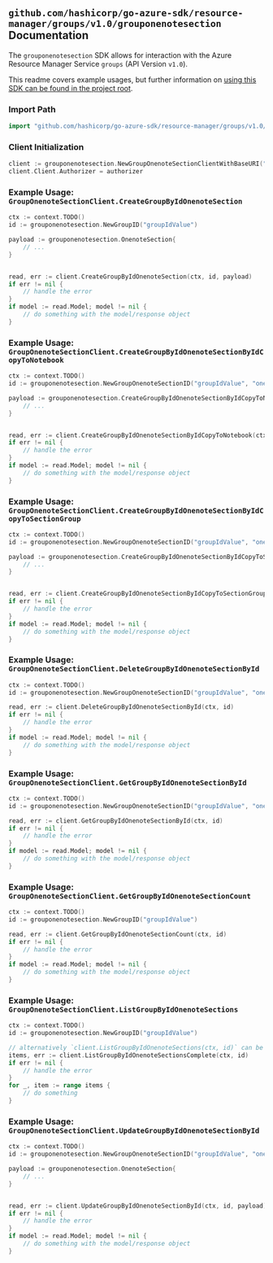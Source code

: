 
## `github.com/hashicorp/go-azure-sdk/resource-manager/groups/v1.0/grouponenotesection` Documentation

The `grouponenotesection` SDK allows for interaction with the Azure Resource Manager Service `groups` (API Version `v1.0`).

This readme covers example usages, but further information on [using this SDK can be found in the project root](https://github.com/hashicorp/go-azure-sdk/tree/main/docs).

### Import Path

```go
import "github.com/hashicorp/go-azure-sdk/resource-manager/groups/v1.0/grouponenotesection"
```


### Client Initialization

```go
client := grouponenotesection.NewGroupOnenoteSectionClientWithBaseURI("https://management.azure.com")
client.Client.Authorizer = authorizer
```


### Example Usage: `GroupOnenoteSectionClient.CreateGroupByIdOnenoteSection`

```go
ctx := context.TODO()
id := grouponenotesection.NewGroupID("groupIdValue")

payload := grouponenotesection.OnenoteSection{
	// ...
}


read, err := client.CreateGroupByIdOnenoteSection(ctx, id, payload)
if err != nil {
	// handle the error
}
if model := read.Model; model != nil {
	// do something with the model/response object
}
```


### Example Usage: `GroupOnenoteSectionClient.CreateGroupByIdOnenoteSectionByIdCopyToNotebook`

```go
ctx := context.TODO()
id := grouponenotesection.NewGroupOnenoteSectionID("groupIdValue", "onenoteSectionIdValue")

payload := grouponenotesection.CreateGroupByIdOnenoteSectionByIdCopyToNotebookRequest{
	// ...
}


read, err := client.CreateGroupByIdOnenoteSectionByIdCopyToNotebook(ctx, id, payload)
if err != nil {
	// handle the error
}
if model := read.Model; model != nil {
	// do something with the model/response object
}
```


### Example Usage: `GroupOnenoteSectionClient.CreateGroupByIdOnenoteSectionByIdCopyToSectionGroup`

```go
ctx := context.TODO()
id := grouponenotesection.NewGroupOnenoteSectionID("groupIdValue", "onenoteSectionIdValue")

payload := grouponenotesection.CreateGroupByIdOnenoteSectionByIdCopyToSectionGroupRequest{
	// ...
}


read, err := client.CreateGroupByIdOnenoteSectionByIdCopyToSectionGroup(ctx, id, payload)
if err != nil {
	// handle the error
}
if model := read.Model; model != nil {
	// do something with the model/response object
}
```


### Example Usage: `GroupOnenoteSectionClient.DeleteGroupByIdOnenoteSectionById`

```go
ctx := context.TODO()
id := grouponenotesection.NewGroupOnenoteSectionID("groupIdValue", "onenoteSectionIdValue")

read, err := client.DeleteGroupByIdOnenoteSectionById(ctx, id)
if err != nil {
	// handle the error
}
if model := read.Model; model != nil {
	// do something with the model/response object
}
```


### Example Usage: `GroupOnenoteSectionClient.GetGroupByIdOnenoteSectionById`

```go
ctx := context.TODO()
id := grouponenotesection.NewGroupOnenoteSectionID("groupIdValue", "onenoteSectionIdValue")

read, err := client.GetGroupByIdOnenoteSectionById(ctx, id)
if err != nil {
	// handle the error
}
if model := read.Model; model != nil {
	// do something with the model/response object
}
```


### Example Usage: `GroupOnenoteSectionClient.GetGroupByIdOnenoteSectionCount`

```go
ctx := context.TODO()
id := grouponenotesection.NewGroupID("groupIdValue")

read, err := client.GetGroupByIdOnenoteSectionCount(ctx, id)
if err != nil {
	// handle the error
}
if model := read.Model; model != nil {
	// do something with the model/response object
}
```


### Example Usage: `GroupOnenoteSectionClient.ListGroupByIdOnenoteSections`

```go
ctx := context.TODO()
id := grouponenotesection.NewGroupID("groupIdValue")

// alternatively `client.ListGroupByIdOnenoteSections(ctx, id)` can be used to do batched pagination
items, err := client.ListGroupByIdOnenoteSectionsComplete(ctx, id)
if err != nil {
	// handle the error
}
for _, item := range items {
	// do something
}
```


### Example Usage: `GroupOnenoteSectionClient.UpdateGroupByIdOnenoteSectionById`

```go
ctx := context.TODO()
id := grouponenotesection.NewGroupOnenoteSectionID("groupIdValue", "onenoteSectionIdValue")

payload := grouponenotesection.OnenoteSection{
	// ...
}


read, err := client.UpdateGroupByIdOnenoteSectionById(ctx, id, payload)
if err != nil {
	// handle the error
}
if model := read.Model; model != nil {
	// do something with the model/response object
}
```
